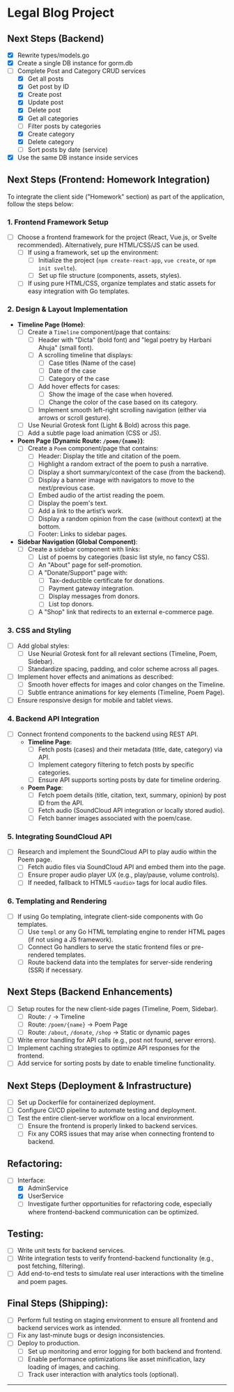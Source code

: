# Legal Blog Project

## Next Steps (Backend)
- [x] Rewrite types/models.go
- [x] Create a single DB instance for gorm.db
- [ ] Complete Post and Category CRUD services
  - [x] Get all posts
  - [x] Get post by ID
  - [x] Create post
  - [x] Update post
  - [x] Delete post
  - [x] Get all categories
  - [ ] Filter posts by categories
  - [x] Create category
  - [x] Delete category
  - [ ] Sort posts by date (service)
- [x] Use the same DB instance inside services

## Next Steps (Frontend: Homework Integration)
To integrate the client side ("Homework" section) as part of the application, follow the steps below:

### 1. **Frontend Framework Setup**
- [ ] Choose a frontend framework for the project (React, Vue.js, or Svelte recommended). Alternatively, pure HTML/CSS/JS can be used.
  - [ ] If using a framework, set up the environment:
    - [ ] Initialize the project (`npm create-react-app`, `vue create`, or `npm init svelte`).
    - [ ] Set up file structure (components, assets, styles).
  - [ ] If using pure HTML/CSS, organize templates and static assets for easy integration with Go templates.

### 2. **Design & Layout Implementation**
  - **Timeline Page (Home)**:
    - [ ] Create a `Timeline` component/page that contains:
      - [ ] Header with "Dicta" (bold font) and "legal poetry by Harbani Ahuja" (small font).
      - [ ] A scrolling timeline that displays:
        - [ ] Case titles (Name of the case)
        - [ ] Date of the case
        - [ ] Category of the case
      - [ ] Add hover effects for cases:
        - [ ] Show the image of the case when hovered.
        - [ ] Change the color of the case based on its category.
      - [ ] Implement smooth left-right scrolling navigation (either via arrows or scroll gesture).
    - [ ] Use Neurial Grotesk font (Light & Bold) across this page.
    - [ ] Add a subtle page load animation (CSS or JS).

  - **Poem Page (Dynamic Route: `/poem/{name}`)**:
    - [ ] Create a `Poem` component/page that contains:
      - [ ] Header: Display the title and citation of the poem.
      - [ ] Highlight a random extract of the poem to push a narrative.
      - [ ] Display a short summary/context of the case (from the backend).
      - [ ] Display a banner image with navigators to move to the next/previous case.
      - [ ] Embed audio of the artist reading the poem.
      - [ ] Display the poem's text.
      - [ ] Add a link to the artist’s work.
      - [ ] Display a random opinion from the case (without context) at the bottom.
      - [ ] Footer: Links to sidebar pages.

  - **Sidebar Navigation (Global Component)**:
    - [ ] Create a sidebar component with links:
      - [ ] List of poems by categories (basic list style, no fancy CSS).
      - [ ] An "About" page for self-promotion.
      - [ ] A "Donate/Support" page with:
        - [ ] Tax-deductible certificate for donations.
        - [ ] Payment gateway integration.
        - [ ] Display messages from donors.
        - [ ] List top donors.
      - [ ] A "Shop" link that redirects to an external e-commerce page.

### 3. **CSS and Styling**
- [ ] Add global styles:
  - [ ] Use Neurial Grotesk font for all relevant sections (Timeline, Poem, Sidebar).
  - [ ] Standardize spacing, padding, and color scheme across all pages.
- [ ] Implement hover effects and animations as described:
  - [ ] Smooth hover effects for images and color changes on the Timeline.
  - [ ] Subtle entrance animations for key elements (Timeline, Poem Page).
- [ ] Ensure responsive design for mobile and tablet views.

### 4. **Backend API Integration**
- [ ] Connect frontend components to the backend using REST API.
  - **Timeline Page**:
    - [ ] Fetch posts (cases) and their metadata (title, date, category) via API.
    - [ ] Implement category filtering to fetch posts by specific categories.
    - [ ] Ensure API supports sorting posts by date for timeline ordering.
  - **Poem Page**:
    - [ ] Fetch poem details (title, citation, text, summary, opinion) by post ID from the API.
    - [ ] Fetch audio (SoundCloud API integration or locally stored audio).
    - [ ] Fetch banner images associated with the poem/case.

### 5. **Integrating SoundCloud API**
- [ ] Research and implement the SoundCloud API to play audio within the Poem page.
  - [ ] Fetch audio files via SoundCloud API and embed them into the page.
  - [ ] Ensure proper audio player UX (e.g., play/pause, volume controls).
  - [ ] If needed, fallback to HTML5 `<audio>` tags for local audio files.

### 6. **Templating and Rendering**
- [ ] If using Go templating, integrate client-side components with Go templates.
  - [ ] Use `templ` or any Go HTML templating engine to render HTML pages (if not using a JS framework).
  - [ ] Connect Go handlers to serve the static frontend files or pre-rendered templates.
  - [ ] Route backend data into the templates for server-side rendering (SSR) if necessary.

## Next Steps (Backend Enhancements)
- [ ] Setup routes for the new client-side pages (Timeline, Poem, Sidebar).
  - [ ] Route: `/` → Timeline
  - [ ] Route: `/poem/{name}` → Poem Page
  - [ ] Route: `/about`, `/donate`, `/shop` → Static or dynamic pages
- [ ] Write error handling for API calls (e.g., post not found, server errors).
- [ ] Implement caching strategies to optimize API responses for the frontend.
- [ ] Add service for sorting posts by date to enable timeline functionality.

## Next Steps (Deployment & Infrastructure)
- [ ] Set up Dockerfile for containerized deployment.
- [ ] Configure CI/CD pipeline to automate testing and deployment.
- [ ] Test the entire client-server workflow on a local environment.
  - [ ] Ensure the frontend is properly linked to backend services.
  - [ ] Fix any CORS issues that may arise when connecting frontend to backend.

## Refactoring:
- [ ] Interface:
  - [x] AdminService
  - [x] UserService
  - [ ] Investigate further opportunities for refactoring code, especially where frontend-backend communication can be optimized.

## Testing:
- [ ] Write unit tests for backend services.
- [ ] Write integration tests to verify frontend-backend functionality (e.g., post fetching, filtering).
- [ ] Add end-to-end tests to simulate real user interactions with the timeline and poem pages.

## Final Steps (Shipping):
- [ ] Perform full testing on staging environment to ensure all frontend and backend services work as intended.
- [ ] Fix any last-minute bugs or design inconsistencies.
- [ ] Deploy to production.
  - [ ] Set up monitoring and error logging for both backend and frontend.
  - [ ] Enable performance optimizations like asset minification, lazy loading of images, and caching.
  - [ ] Track user interaction with analytics tools (optional).

---

